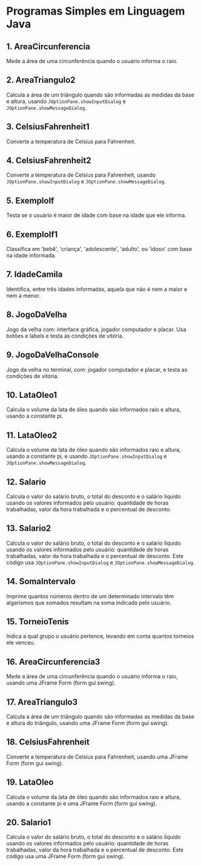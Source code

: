 # Programas Simples em Linguagem Java

## 1. **AreaCircunferencia**
   Mede a área de uma circunferência quando o usuário informa o raio.

## 2. **AreaTriangulo2**
   Calcula a área de um triângulo quando são informadas as medidas da base e altura, usando `JOptionPane.showInputDialog` e `JOptionPane.showMessageDialog`.

## 3. **CelsiusFahrenheit1**
   Converte a temperatura de Celsius para Fahrenheit.

## 4. **CelsiusFahrenheit2**
   Converte a temperatura de Celsius para Fahrenheit, usando `JOptionPane.showInputDialog` e `JOptionPane.showMessageDialog`.

## 5. **ExemploIf**
   Testa se o usuário é maior de idade com base na idade que ele informa.

## 6. **ExemploIf1**
   Classifica em 'bebê', 'criança', 'adolescente', 'adulto', ou 'idoso' com base na idade informada.

## 7. **IdadeCamila**
   Identifica, entre três idades informadas, aquela que não é nem a maior e nem a menor.

## 8. **JogoDaVelha**
   Jogo da velha com: interface gráfica, jogador computador e placar. Usa botões e labels e testa as condições de vitória.

## 9. **JogoDaVelhaConsole**
   Jogo da velha no terminal, com: jogador computador e placar, e testa as condições de vitória.

## 10. **LataOleo1**
  Calcula o volume da lata de óleo quando são informados raio e altura, usando a constante pi.

## 11. **LataOleo2**
   Calcula o volume da lata de óleo quando são informados raio e altura, usando a constante pi, e usando `JOptionPane.showInputDialog` e `JOptionPane.showMessageDialog`.

## 12. **Salario**
   Calcula o valor do salário bruto, o total do desconto e o salário líquido usando os valores informados pelo usuário: quantidade de horas trabalhadas, valor da hora trabalhada e o percentual de desconto.

## 13. **Salario2**
   Calcula o valor do salário bruto, o total do desconto e o salário líquido usando os valores informados pelo usuário: quantidade de horas trabalhadas, valor da hora trabalhada e o percentual de desconto. Este código usa `JOptionPane.showInputDialog` e `JOptionPane.showMessageDialog`.

## 14. **SomaIntervalo**
   Imprime quantos números dentro de um determinado intervalo têm algarismos que somados resultam na soma indicada pelo usuário.

## 15. **TorneioTenis**
   Indica a qual grupo o usuário pertence, levando em conta quantos torneios ele venceu.

## 16. **AreaCircunferencia3**
   Mede a área de uma circunferência quando o usuário informa o raio, usando uma JFrame Form (form gui swing).

## 17. **AreaTriangulo3**
   Calcula a área de um triângulo quando são informadas as medidas da base e altura do triângulo, usando uma JFrame Form (form gui swing).

## 18. **CelsiusFahrenheit**
   Converte a temperatura de Celsius para Fahrenheit, usando uma JFrame Form (form gui swing).

## 19. **LataOleo**
   Calcula o volume da lata de óleo quando são informados raio e altura, usando a constante pi e uma JFrame Form (form gui swing).

## 20. **Salario1**
   Calcula o valor do salário bruto, o total do desconto e o salário líquido usando os valores informados pelo usuário: quantidade de horas trabalhadas, valor da hora trabalhada e o percentual de desconto. Este código usa uma JFrame Form (form gui swing).
